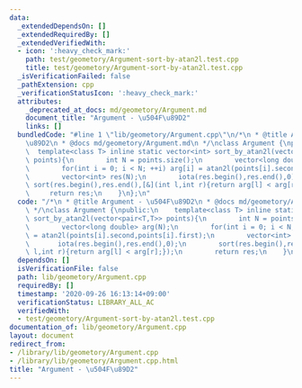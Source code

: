 ```yaml
---
data:
  _extendedDependsOn: []
  _extendedRequiredBy: []
  _extendedVerifiedWith:
  - icon: ':heavy_check_mark:'
    path: test/geometory/Argument-sort-by-atan2l.test.cpp
    title: test/geometory/Argument-sort-by-atan2l.test.cpp
  _isVerificationFailed: false
  _pathExtension: cpp
  _verificationStatusIcon: ':heavy_check_mark:'
  attributes:
    _deprecated_at_docs: md/geometory/Argument.md
    document_title: "Argument - \u504F\u89D2"
    links: []
  bundledCode: "#line 1 \"lib/geometory/Argument.cpp\"\n/*\n * @title Argument - \u504F\
    \u89D2\n * @docs md/geometory/Argument.md\n */\nclass Argument {\npublic:\n  \
    \  template<class T> inline static vector<int> sort_by_atan2l(vector<pair<T,T>>\
    \ points){\n        int N = points.size();\n        vector<long double> arg(N);\n\
    \        for(int i = 0; i < N; ++i) arg[i] = atan2l(points[i].second,points[i].first);\n\
    \        vector<int> res(N);\n        iota(res.begin(),res.end(),0);\n       \
    \ sort(res.begin(),res.end(),[&](int l,int r){return arg[l] < arg[r];});\n   \
    \     return res;\n    }\n};\n"
  code: "/*\n * @title Argument - \u504F\u89D2\n * @docs md/geometory/Argument.md\n\
    \ */\nclass Argument {\npublic:\n    template<class T> inline static vector<int>\
    \ sort_by_atan2l(vector<pair<T,T>> points){\n        int N = points.size();\n\
    \        vector<long double> arg(N);\n        for(int i = 0; i < N; ++i) arg[i]\
    \ = atan2l(points[i].second,points[i].first);\n        vector<int> res(N);\n \
    \       iota(res.begin(),res.end(),0);\n        sort(res.begin(),res.end(),[&](int\
    \ l,int r){return arg[l] < arg[r];});\n        return res;\n    }\n};\n"
  dependsOn: []
  isVerificationFile: false
  path: lib/geometory/Argument.cpp
  requiredBy: []
  timestamp: '2020-09-26 16:13:14+09:00'
  verificationStatus: LIBRARY_ALL_AC
  verifiedWith:
  - test/geometory/Argument-sort-by-atan2l.test.cpp
documentation_of: lib/geometory/Argument.cpp
layout: document
redirect_from:
- /library/lib/geometory/Argument.cpp
- /library/lib/geometory/Argument.cpp.html
title: "Argument - \u504F\u89D2"
---
```

